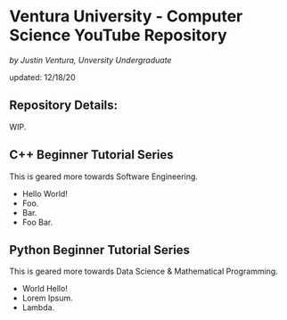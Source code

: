 # Ventura University - Computer Science YouTube Repository

*by Justin Ventura, Unversity Undergraduate*

updated: 12/18/20

## Repository Details:

WIP.

## C++ Beginner Tutorial Series

This is geared more towards Software Engineering.

- Hello World!
- Foo.
- Bar.
- Foo Bar.

## Python Beginner Tutorial Series

This is geared more towards Data Science & Mathematical Programming.

- World Hello!
- Lorem Ipsum.
- Lambda.
